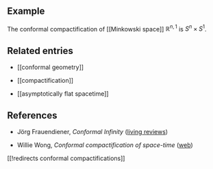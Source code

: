 ## Example

The conformal compactification of [[Minkowski space]] $\mathbb{R}^{n,1}$ is $S^n\times S^1$.

## Related entries

* [[conformal geometry]]

* [[compactification]]

* [[asymptotically flat spacetime]]

## References

* Jörg Frauendiener, _Conformal Infinity_ ([living reviews](http://relativity.livingreviews.org/Articles/lrr-2000-4/))

* Willie Wong, _Conformal compactification of space-time_ ([web](https://williewong.wordpress.com/2009/10/26/conformal-compactification-of-space-time/))

[[!redirects conformal compactifications]]